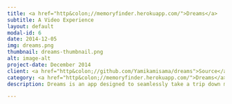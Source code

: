 ```yaml
---
title: <a href="http&colon;//memoryfinder.herokuapp.com/">Dreams</a>
subtitle: A Video Experience
layout: default
modal-id: 6
date: 2014-12-05
img: dreams.png
thumbnail: dreams-thumbnail.png
alt: image-alt
project-date: December 2014
client: <a href="http&colon;//github.com/Yamikamisama/dreams">Source</a>
category: <a href="http&colon;//memoryfinder.herokuapp.com/">Dreams</a>
description: Dreams is an app designed to seamlessly take a trip down memory lane with your YouTube videos or simply explore random topics of interest. We use Google oAuth, the YouTube Player API, and the YouTube Data API, to weave separate videos into a dreamlike sequence that is unique every time. With Dreams you spend less time organizing your videos and more time enjoying and remembering your experiences.

---
```

